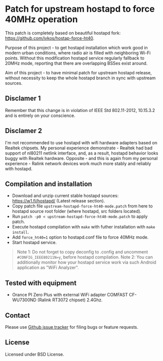 Patch for upstream hostapd to force 40MHz operation
===================================================

This patch is completely based on beautiful hostapd fork: https://github.com/ivkos/hostap-force-ht40.

Purpose of this project - to get hostapd installation which work good in modern urban conditions,
where radio air is filled with neighboring Wi-Fi points. Without this modification hostapd service regularly fallback to 20MHz mode, reporting that there are overlapping BSSes exist around.

Aim of this project - to have minimal patch for upstream hostapd release, without necessity to keep the whole hostapd branch in sync with upstream sources.

Disclamer 1
-----------
Remember that this change is in violation of IEEE Std 802.11-2012, 10.15.3.2 and is entirely on your conscience.

Disclamer 2
-----------
I'm not recommended to use hostapd with wifi hardware adapters based on Realtek chipsets. My personal experience demonstrate - Realtek had bad support of nl80211 netlink interface, and, as a result, hostapd behavior looks buggy with Realtek hardware. Opposite - and this is again from my personal experience - Ralink network devices work much more stably and reliably with hostapd.


Compilation and installation
----------------------------

* Download and unzip current stable hostapd sources: https://w1.fi/hostapd/ (Latest release section).
* Copy patch file `upstream-hostapd-force-ht40-mode.patch` from here to hostapd source root folder (where hostapd, src folders located).
* Run `patch -p0 < upstream-hostapd-force-ht40-mode.patch` to apply patch.
* Execute hostapd compilation with `make` with futher installation with `make install`.
* Add `force_ht40=1` option to hostapd.conf file to force 40MHz mode.
* Start hostapd service.

>Note 1: Do not forget to copy deconfig to .config and uncomment `#CONFIG_IEEE80211N=y`, before hostapd compilation.
>Note 2: You can additionally monitor how your hostapd service work via such Android application as "WiFi Analyzer".

Tested with equipment
---------------------

* Orance PI Zero Plus with external WiFi adapter COMFAST CF-WU7300ND (Ralink RT3072 chipset) 2.4Ghz.

Contact
-------

Please use [Github issue tracker](https://github.com/d2r2/upstream-hostapd-force-ht40-mode-patch/issues) for filing bugs or feature requests.


License
-------

Licensed under BSD License.
